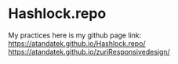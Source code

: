 # Hashlock.repo
 My practices 
 here is my github page link: https://atandatek.github.io/Hashlock.repo/
https://atandatek.github.io/zuriResponsivedesign/
